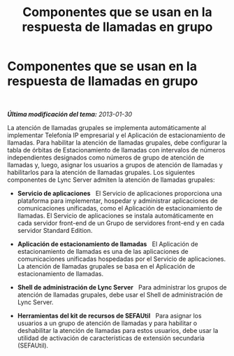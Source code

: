 ﻿---
title: Componentes que se usan en la respuesta de llamadas en grupo
TOCTitle: Componentes que se usan en la respuesta de llamadas en grupo
ms:assetid: 45db2f23-d486-4b20-a8cf-7b48a1f9fd3a
ms:mtpsurl: https://technet.microsoft.com/es-es/library/JJ945625(v=OCS.15)
ms:contentKeyID: 52061672
ms.date: 01/07/2017
mtps_version: v=OCS.15
ms.translationtype: HT
---

# Componentes que se usan en la respuesta de llamadas en grupo

 

_**Última modificación del tema:** 2013-01-30_

La atención de llamadas grupales se implementa automáticamente al implementar Telefonía IP empresarial y el Aplicación de estacionamiento de llamadas. Para habilitar la atención de llamadas grupales, debe configurar la tabla de órbitas de Estacionamiento de llamadas con intervalos de números independientes designados como números de grupo de atención de llamadas y, luego, asignar los usuarios a grupos de atención de llamadas y habilitarlos para la atención de llamadas grupales. Los siguientes componentes de Lync Server admiten la atención de llamadas grupales:

  - **Servicio de aplicaciones**   El Servicio de aplicaciones proporciona una plataforma para implementar, hospedar y administrar aplicaciones de comunicaciones unificadas, como el Aplicación de estacionamiento de llamadas. El Servicio de aplicaciones se instala automáticamente en cada servidor front-end de un Grupo de servidores front-end y en cada servidor Standard Edition.

  - **Aplicación de estacionamiento de llamadas**   El Aplicación de estacionamiento de llamadas es una de las aplicaciones de comunicaciones unificadas hospedadas por el Servicio de aplicaciones. La atención de llamadas grupales se basa en el Aplicación de estacionamiento de llamadas.

  - **Shell de administración de Lync Server**   Para administrar los grupos de atención de llamadas grupales, debe usar el Shell de administración de Lync Server.

  - **Herramientas del kit de recursos de SEFAUtil**   Para asignar los usuarios a un grupo de atención de llamadas y para habilitar o deshabilitar la atención de llamadas para estos usuarios, debe usar la utilidad de activación de características de extensión secundaria (SEFAUtil).

